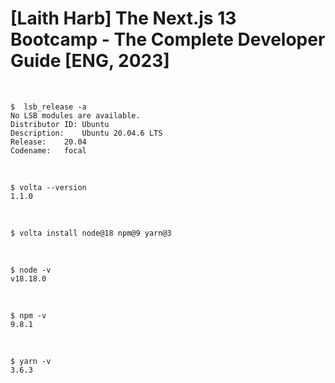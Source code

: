 # [Laith Harb] The Next.js 13 Bootcamp - The Complete Developer Guide [ENG, 2023]

<br/>

```
$  lsb_release -a
No LSB modules are available.
Distributor ID:	Ubuntu
Description:	Ubuntu 20.04.6 LTS
Release:	20.04
Codename:	focal
```

<br/>

```
$ volta --version
1.1.0
```

<br/>

```
$ volta install node@18 npm@9 yarn@3
```

<br/>

```
$ node -v
v18.18.0
```

<br/>

```
$ npm -v
9.8.1
```

<br/>

```
$ yarn -v
3.6.3
```
